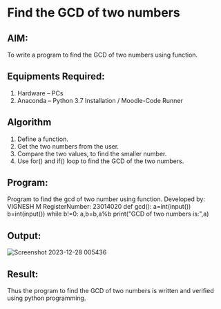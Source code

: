 # Find the GCD of two numbers

## AIM:
To write a program to find the GCD of two numbers using function.

## Equipments Required:
1. Hardware – PCs
2. Anaconda – Python 3.7 Installation / Moodle-Code Runner

## Algorithm
1. Define a function.
2. Get the two numbers from the user.
3. Compare the two values, to find the smaller number.
4. Use for() and if() loop to find the GCD of the two numbers.

## Program:
Program to find the gcd of two number using function.
Developed by: VIGNESH M
RegisterNumber:  23014020
def gcd():
    a=int(input())
    b=int(input())
    while b!=0:
        a,b=b,a%b
    print("GCD of two numbers is:",a)

## Output:
![Screenshot 2023-12-28 005436](https://github.com/vigneshvickyu/GCD-of-two-numbers/assets/151948835/863714e6-f0e3-4ff2-98d3-d6573c564825)







## Result:
Thus the program to find the GCD of two numbers is written and verified using python programming.
